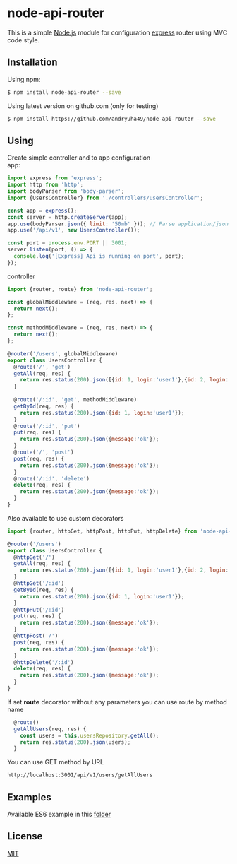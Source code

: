 # node-api-router

This is a simple [Node.js](https://nodejs.org/en/) module for configuration [express](https://expressjs.com/) router using MVC code style.

## Installation

Using npm:
```bash
$ npm install node-api-router --save
```
Using latest version on github.com (only for testing)
```bash
$ npm install https://github.com/andryuha49/node-api-router --save
```

## Using

Create simple controller and to app configuration <br />
app: 
```js
import express from 'express';
import http from 'http';
import bodyParser from 'body-parser';
import {UsersController} from './controllers/usersController';

const app = express();
const server = http.createServer(app);
app.use(bodyParser.json({ limit: '50mb' })); // Parse application/json
app.use('/api/v1', new UsersController());

const port = process.env.PORT || 3001;
server.listen(port, () => {
  console.log('[Express] Api is running on port', port);
});
```
controller
```js
import {router, route} from 'node-api-router';

const globalMiddleware = (req, res, next) => {
  return next();
};

const methodMiddleware = (req, res, next) => {
  return next();
};

@router('/users', globalMiddleware)
export class UsersController {
  @route('/', 'get')
  getAll(req, res) {
    return res.status(200).json([{id: 1, login:'user1'},{id: 2, login:'user2'}]);
  }
  
  @route('/:id', 'get', methodMiddleware)
  getById(req, res) {
    return res.status(200).json({id: 1, login:'user1'});
  }
  @route('/:id', 'put')
  put(req, res) {
    return res.status(200).json({message:'ok'});
  }
  @route('/', 'post')
  post(req, res) {
    return res.status(200).json({message:'ok'});
  }
  @route('/:id', 'delete')
  delete(req, res) {
    return res.status(200).json({message:'ok'});
  }
}
```
Also available to use custom decorators
```js
import {router, httpGet, httpPost, httpPut, httpDelete} from 'node-api-router';

@router('/users')
export class UsersController {
  @httpGet('/')
  getAll(req, res) {
    return res.status(200).json([{id: 1, login:'user1'},{id: 2, login:'user2'}]);
  }
  @httpGet('/:id')
  getById(req, res) {
    return res.status(200).json({id: 1, login:'user1'});
  }
  @httpPut('/:id')
  put(req, res) {
    return res.status(200).json({message:'ok'});
  }
  @httpPost('/')
  post(req, res) {
    return res.status(200).json({message:'ok'});
  }
  @httpDelete('/:id')
  delete(req, res) {
    return res.status(200).json({message:'ok'});
  }
}
```
If set **route** decorator without any parameters you can use route by method name
```js
  @route()
  getAllUsers(req, res) {
    const users = this.usersRepository.getAll();
    return res.status(200).json(users);
  }
```
You can use GET method by URL
```bash
http://localhost:3001/api/v1/users/getAllUsers
```

## Examples

Available ES6 example in this [folder](https://github.com/andryuha49/node-api-router/tree/dev/samples/sample-es6)

## License

[MIT](LICENSE)
